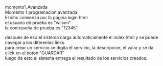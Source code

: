 <p>
momento1_Avanzada<br>
Momento 1 programacion avanzada<br>
El sitio comienza por la pagina login.html<br>
el usuario de prueba es "wilson"<br>
la contraseña de prueba es "12345"<br>

despues de eso el sistema carga automaticamente el index.html y se puede navegar a los diferentes links.<br>
para crear un servicio se digita el servicio, la descripcion, el valor y se da click en el boton "GUARDAR"<br>
luego de esto el sistema entrega el resultado de los servicios creados.
